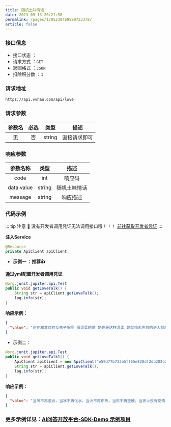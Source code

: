 ```yaml
---
title: 随机土味情话
date: 2023-09-13 20:21:58
permalink: /pages/1705239469589733378/
article: false
---
```



### 接口信息

- 接口状态 ： <Badge text="正常"/>
- 请求方式 ：`GET`
- 返回格式 ：`JSON`
- 扣除积分数 ：`1`

### 请求地址
```shell
https://api.vvhan.com/api/love
```

### 请求参数

| 参数名 | 必选 | 类型 |   描述   |
|:---:|:---:|:---:|:---:|
|   无   |  否  |  string  | 直接请求即可 |

### 响应参数

|    参数名称    |   类型   |  描述  |
|:----------:|:------:|:----:|
|    code    |  int   | 响应码  |
| data.value | string | 随机土味情话 |
|  message   | string | 响应描述 |

### 代码示例

::: tip 注意 🔔️
没有开发者调用凭证无法调用接口哦！！！ [前往获取开发者凭证](http://api.tempeisite.xyz/account/center)
:::

**注入Service**

```java
@Resource
private ApiClient apiClient;
```

- **示例一 ：推荐👍**

**通过yml配置开发者调用凭证**

```java
@org.junit.jupiter.api.Test
public void getLoveTalk() {
    String str = apiClient.getLoveTalk();
    log.info(str);
}
```

**响应示例：**

```json
{
  "value": "正在和喜欢的女孩子听呢 很温柔的歌 她也是这样温柔 她就悄无声息的进入我的生活 带着光 打破了寂静 温暖了我的整个岁月 希望姑娘与我到地老天荒 并且永远不悔"
}
```

- 示例二：

```Java
@org.junit.jupiter.api.Test
public void getLoveTalk1() {
    ApiClient apiClient = new ApiClient("e59d77b733b5ff65e828df2db202b269", "69996d59f9bb7605d5867d90a93a686b");
    String str = apiClient.getLoveTalk();
    log.info(str);
}
```
**响应示例：**

```json
{
  "value": "当风不再追云，当冰不再化水，当火不再炽热，当石不再坚硬，当世上没有爱情，我才能停止爱你。"
}
```
###  **更多示例详见：[AI问答开放平台-SDK-Demo 示例项目](https://github.com/Tenpeisite/faiz-api-demo)**

